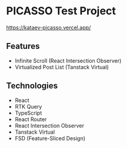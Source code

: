 # PICASSO Test Project

https://kataev-picasso.vercel.app/

## Features

- Infinite Scroll (React Intersection Observer)
- Virtualized Post List (Tanstack Virtual)

## Technologies

- React
- RTK Query
- TypeScript
- React Router
- React Intersection Observer
- Tanstack Virtual
- FSD (Feature-Sliced Design)
